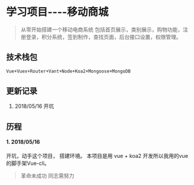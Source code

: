 # 学习项目----移动商城

> 从零开始搭建一个移动电商系统 包括首页展示，类别展示，购物功能，注册登录，积分系统，签到制作，查找页面，后台接口设置，权限管理。

## 技术栈包
``` bash
Vue+Vuex+Router+Vant+Node+Koa2+Mongoose+MongoDB
```


## 更新记录

1. 2018/05/16 开坑



## 历程  

#### 1. 2018/05/16
开坑，动手这个项目， 搭建环境。 本项目是用 vue + koa2 开发所以我用的vue的脚手架Vue-cli。  



> 革命未成功 同志需努力